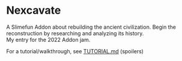 # Nexcavate

A Slimefun Addon about rebuilding the ancient civilization.
Begin the reconstruction by researching and analyzing its history.<br>
My entry for the 2022 Addon jam.

For a tutorial/walkthrough, see [TUTORIAL.md](https://github.com/qwertyuioplkjhgfd/Nexcavate/TUTORIAL.md) (spoilers)
